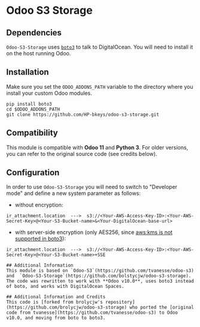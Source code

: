 # Odoo S3 Storage

## Dependencies
`Odoo-S3-Storage` uses [`boto3`](https://github.com/boto/boto3) to talk to DigitalOcean. You will need to install it on the host running Odoo.

## Installation
Make sure you set the `ODOO_ADDONS_PATH` variable to the directory where you install your custom Odoo modules.
 
```
pip install boto3
cd $ODOO_ADDONS_PATH
git clone https://github.com/HP-bkeys/odoo-s3-storage.git
```

## Compatibility
This module is compatible with **Odoo 11** and **Python 3**. For older versions, you can refer to the original source code (see credits below).

## Configuration
In order to use `Odoo-S3-Storage` you will need to switch to "Developer mode" and define a new system parameter as follows:

* without encryption:
```
ir_attachment.location  --->  s3://<Your-AWS-Access-Key-ID>:<Your-AWS-Secret-Key>@<Your-S3-Bucket-name>&<Your-DigitalOcean-base-url>

```
* with server-side encryption (only AES256, since [aws:kms is not supported in boto3](https://github.com/boto/botocore/issues/471)):
```
ir_attachment.location  --->  s3://<Your-AWS-Access-Key-ID>:<Your-AWS-Secret-Key>@<Your-S3-Bucket-name>+SSE

## Additional Information
This module is based on `Odoo-S3`(https://github.com/tvanesse/odoo-s3) and  `Odoo-S3-Storage`(https://github.com/bolstycjw/odoo-s3-storage). The code was rewritten to work with **Odoo v10.0**, uses boto3 instead of boto, and works with DigitalOcean Spaces.

## Additional Information and Credits
This code is [forked from brolycjw's repository](https://github.com/brolycjw/odoo-s3-storage) who ported the [original code from tvanesse](https://github.com/tvanesse/odoo-s3) to Odoo v10.0, and moving from boto to boto3.

